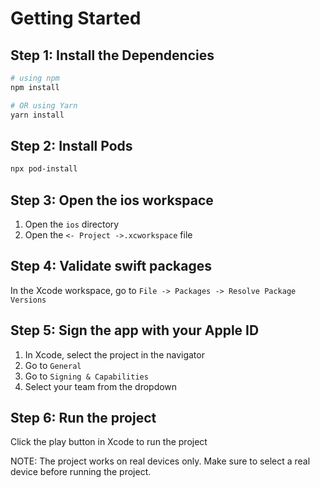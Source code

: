 # Getting Started

## Step 1: Install the Dependencies

```bash
# using npm
npm install

# OR using Yarn
yarn install
```

## Step 2: Install Pods

```bash
npx pod-install
```

## Step 3: Open the ios workspace

1. Open the `ios` directory
2. Open the `<- Project ->.xcworkspace` file

## Step 4: Validate swift packages

In the Xcode workspace, go to `File -> Packages -> Resolve Package Versions`

## Step 5: Sign the app with your Apple ID

1. In Xcode, select the project in the navigator
1. Go to `General`
1. Go to `Signing & Capabilities`
1. Select your team from the dropdown

## Step 6: Run the project

Click the play button in Xcode to run the project

NOTE: The project works on real devices only. Make sure to select a real device before running the project.
